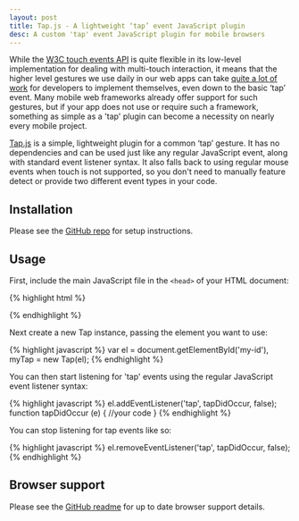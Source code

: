 ```yaml
---
layout: post
title: Tap.js - A lightweight ‘tap’ event JavaScript plugin
desc: A custom 'tap' event JavaScript plugin for mobile browsers
---
```


While the [W3C touch events API](http://www.w3.org/TR/touch-events/) is quite flexible in its low-level implementation for dealing with multi-touch interaction, it means that the higher level gestures we use daily in our web apps can take [quite a lot of work](http://alxgbsn.co.uk/2011/08/16/event-delegation-for-touch-events-in-javascript/) for developers to implement themselves, even down to the basic ‘tap’ event. Many mobile web frameworks already offer support for such gestures, but if your app does not use or require such a framework, something as simple as a 'tap' plugin can become a necessity on nearly every mobile project.

[Tap.js](https://github.com/alexgibson/tap.js) is a simple, lightweight plugin for a common ‘tap’ gesture. It has no dependencies and can be used just like any regular JavaScript event, along with standard event listener syntax. It also falls back to using regular mouse events when touch is not supported, so you don't need to manually feature detect or provide two different event types in your code.

Installation
------------

Please see the [GitHub repo](https://github.com/alexgibson/tap.js) for setup instructions.

Usage
-----

First, include the main JavaScript file in the `<head>` of your HTML document:

{% highlight html %}
<script src="tap.js"></script>
{% endhighlight %}

Next create a new Tap instance, passing the element you want to use:

{% highlight javascript %}
var el = document.getElementById('my-id'),
    myTap = new Tap(el);
{% endhighlight %}

You can then start listening for 'tap' events using the regular JavaScript event listener syntax:

{% highlight javascript %}
el.addEventListener('tap', tapDidOccur, false);
function tapDidOccur (e) {
    //your code
}
{% endhighlight %}

You can stop listening for tap events like so:

{% highlight javascript %}
el.removeEventListener('tap', tapDidOccur, false);
{% endhighlight %}

Browser support
---------------------------------------

Please see the [GitHub readme](https://github.com/alexgibson/tap.js/#supported-web-browsers) for up to date browser support details.
